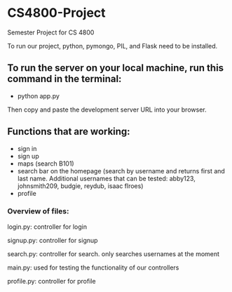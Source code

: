 # CS4800-Project
Semester Project for CS 4800

To run our project, python, pymongo, PIL, and Flask need to be installed.

## To run the server on your local machine, run this command in the terminal:

- python app.py

Then copy and paste the development server URL into your browser.

## Functions that are working:
- sign in
- sign up
- maps (search B101)
- search bar on the homepage (search by username and returns first and last name. Additional usernames that can be tested: abby123, johnsmith209, budgie, reydub, isaac flroes)
- profile

### Overview of files:
login.py: controller for login

signup.py: controller for signup

search.py: controller for search. only searches usernames at the moment

main.py: used for testing the functionality of our controllers

profile.py: controller for profile

